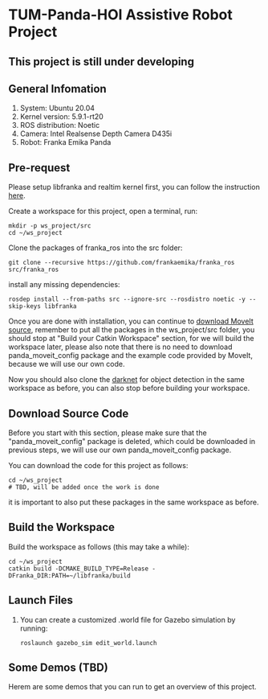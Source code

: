 # TUM-Panda-HOI Assistive Robot Project
## This project is still under developing
## General Infomation
1. System: Ubuntu 20.04
2. Kernel version: 5.9.1-rt20
3. ROS distribution: Noetic
4. Camera: Intel Realsense Depth Camera D435i
5. Robot: Franka Emika Panda

## Pre-request
Please setup libfranka and realtim kernel first, you can follow the instruction [here](https://frankaemika.github.io/docs/installation_linux.html).

Create a workspace for this project, open a terminal, run:
```
mkdir -p ws_project/src
cd ~/ws_project
```
Clone the packages of franka_ros into the src folder:
```
git clone --recursive https://github.com/frankaemika/franka_ros src/franka_ros
```
install any missing dependencies:
```
rosdep install --from-paths src --ignore-src --rosdistro noetic -y --skip-keys libfranka
```
Once you are done with installation, you can continue to [download MoveIt source](https://ros-planning.github.io/moveit_tutorials/doc/getting_started/getting_started.html), remember to put all the packages in the ws_project/src folder, you should stop at "Build your Catkin Workspace" section, for we will build the workspace later, please also note that there is no need to download panda_moveit_config package and the example code provided by MoveIt, because we will use our own code.

Now you should also clone the [darknet](https://github.com/leggedrobotics/darknet_ros) for object detection in the same workspace as before, you can also stop before building your workspace.

## Download Source Code
Before you start with this section, please make sure that the "panda_moveit_config" package is deleted, which could be downloaded in previous steps, we will use our own panda_moveit_config package.

You can download the code for this project as follows:
```
cd ~/ws_project
# TBD, will be added once the work is done
```
it is important to also put these packages in the same workspace as before.

## Build the Workspace
Build the workspace as follows (this may take a while):
```
cd ~/ws_project
catkin build -DCMAKE_BUILD_TYPE=Release -DFranka_DIR:PATH=~/libfranka/build
```
## Launch Files
1. You can create a customized .world file for Gazebo simulation by running:
   ```
   roslaunch gazebo_sim edit_world.launch
   ```
## Some Demos (TBD)
Herem are some demos that you can run to get an overview of this project.